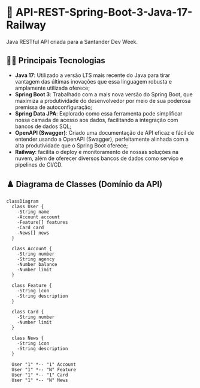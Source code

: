 # 🤖 API-REST-Spring-Boot-3-Java-17-Railway

Java RESTful API criada para a Santander Dev Week.

## 👨‍💻 Principais Tecnologias
 - **Java 17**: Utilizado a versão LTS mais recente do Java para tirar vantagem das últimas inovações que essa linguagem robusta e amplamente utilizada oferece;
 - **Spring Boot 3**: Trabalhado com a mais nova versão do Spring Boot, que maximiza a produtividade do desenvolvedor por meio de sua poderosa premissa de autoconfiguração;
 - **Spring Data JPA**: Explorado como essa ferramenta pode simplificar nossa camada de acesso aos dados, facilitando a integração com bancos de dados SQL;
 - **OpenAPI (Swagger)**: Criado uma documentação de API eficaz e fácil de entender usando a OpenAPI (Swagger), perfeitamente alinhada com a alta produtividade que o Spring Boot oferece;
 - **Railway**: facilita o deploy e monitoramento de nossas soluções na nuvem, além de oferecer diversos bancos de dados como serviço e pipelines de CI/CD.

## ♟️ Diagrama de Classes (Domínio da API)

```mermaid
classDiagram
  class User {
    -String name
    -Account account
    -Feature[] features
    -Card card
    -News[] news
  }

  class Account {
    -String number
    -String agency
    -Number balance
    -Number limit
  }

  class Feature {
    -String icon
    -String description
  }

  class Card {
    -String number
    -Number limit
  }

  class News {
    -String icon
    -String description
  }

  User "1" *-- "1" Account
  User "1" *-- "N" Feature
  User "1" *-- "1" Card
  User "1" *-- "N" News
```

